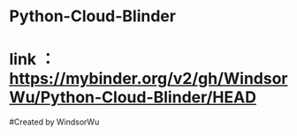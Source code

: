 # Python-Cloud-Blinder
# link ：https://mybinder.org/v2/gh/WindsorWu/Python-Cloud-Blinder/HEAD
#Created by WindsorWu
